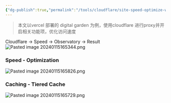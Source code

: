 ```yaml
---
{"dg-publish":true,"permalink":"/tools/cloudflare/site-speed-optimize-with-cloudflare/","created":"2024-04-03T10:25:47.000+08:00","updated":"2024-04-03T10:25:47.000+08:00"}
---
```



> 本文以vercel 部署的 digital garden 为例，使用cloudflare 进行proxy并开启相关功能项，优化访问速度

Cloudflare -> Speed -> Observatory -> Result
![Pasted image 20240115165344.png](/img/user/attachments/Pasted%20image%2020240115165344.png)

### Speed - Optimization
![Pasted image 20240115165826.png](/img/user/attachments/Pasted%20image%2020240115165826.png)

### Caching - Tiered Cache
![Pasted image 20240115165729.png](/img/user/attachments/Pasted%20image%2020240115165729.png)